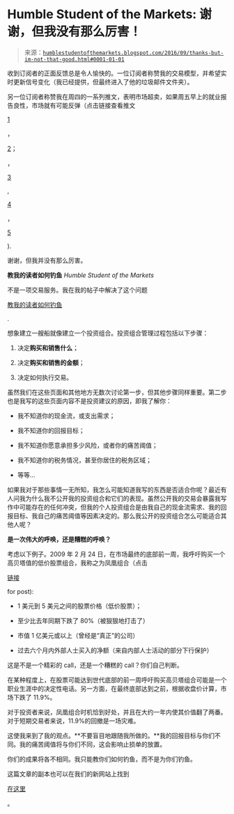 <!--yml

分类：未分类

date: 2024-05-18 03:02:18

-->

# Humble Student of the Markets: 谢谢，但我没有那么厉害！

> 来源：[`humblestudentofthemarkets.blogspot.com/2016/09/thanks-but-im-not-that-good.html#0001-01-01`](https://humblestudentofthemarkets.blogspot.com/2016/09/thanks-but-im-not-that-good.html#0001-01-01)

收到订阅者的正面反馈总是令人愉快的。一位订阅者称赞我的交易模型，并希望实时更新信号变化（我已经提供，但最终进入了他的垃圾邮件文件夹）。

另一位订阅者称赞我在周四的一系列推文，表明市场超卖，如果周五早上的就业报告良性，市场就有可能反弹（点击链接查看推文

[1](https://twitter.com/HumbleStudent/status/771464406400167936)

，

[2](https://twitter.com/HumbleStudent/status/771464420748881920)；

，

[3](https://twitter.com/HumbleStudent/status/771464434522914820)

,

[4](https://twitter.com/HumbleStudent/status/771464445839151106)

，

[5](https://twitter.com/HumbleStudent/status/771464460552773632)

).

谢谢，但我并没有那么厉害。

**教我的读者如何钓鱼** *Humble Student of the Markets*

不是一项交易服务。我在我的帖子中解决了这个问题

[教我的读者如何钓鱼](https://humblestudentofthemarkets.com/2016/03/11/teaching-my-readers-how-to-fish/)

.

想象建立一艘船就像建立一个投资组合。投资组合管理过程包括以下步骤：

1.  决定**购买和销售什么**；

1.  决定**购买和销售的金额**；

1.  决定如何执行交易。

虽然我们在这些页面和其他地方无数次讨论第一步，但其他步骤同样重要。第二步也是我写的这些页面内容不是投资建议的原因，即我了解你：

+   我不知道你的现金流，或支出需求；

+   我不知道你的回报目标；

+   我不知道你愿意承担多少风险，或者你的痛苦阈值；

+   我不知道你的税务情况，甚至你居住的税务区域；

+   等等…

如果我对于那些事情一无所知，我怎么可能知道我写的东西是否适合你呢？最近有人问我为什么我不公开我的投资组合和它们的表现。虽然公开我的交易会暴露我写作中可能存在的任何冲突，但我的个人投资组合是由我自己的现金流需求、我的回报目标、我自己的痛苦阈值等因素决定的。那么我公开的投资组合怎么可能适合其他人呢？

**是一次伟大的呼唤，还是糟糕的呼唤？**

考虑以下例子。2009 年 2 月 24 日，在市场最终的底部前一周，我呼吁购买一个高贝塔值的低价股票组合，我称之为凤凰组合（点击

[链接](http://humblestudentofthemarkets.blogspot.com/2009/02/phoenix-rising.html)

for post):

+   1 美元到 5 美元之间的股票价格（低价股票）；

+   至少比去年同期下跌了 80%（被狠狠地打击了）

+   市值 1 亿美元或以上（曾经是“真正”的公司）

+   过去六个月内外部人士买入的净额（来自内部人士活动的部分下行保护）

这是不是一个精彩的 call，还是一个糟糕的 call？你们自己判断。

在某种程度上，在股票可能达到世代底部的前一周呼吁购买高贝塔组合可能是一个职业生涯中的决定性电话。另一方面，在最终底部达到之前，根据收盘价计算，市场下跌了 11.9%。

对于投资者来说，凤凰组合时机恰到好处，并且在大约一年内使其价值翻了两番。对于短期交易者来说，11.9%的回撤是一场灾难。

这使我来到了我的观点。**不要盲目地跟随我所做的。**我的回报目标与你们不同。我的痛苦阈值将与你们不同，这会影响止损单的放置。

你们的成果将各不相同。我只能教你们如何钓鱼，而不是为你们钓鱼。

这篇文章的副本也可以在我们的新网站上找到

[在这里](https://humblestudentofthemarkets.com/2016/09/05/thanks-im-not-good/)

。
